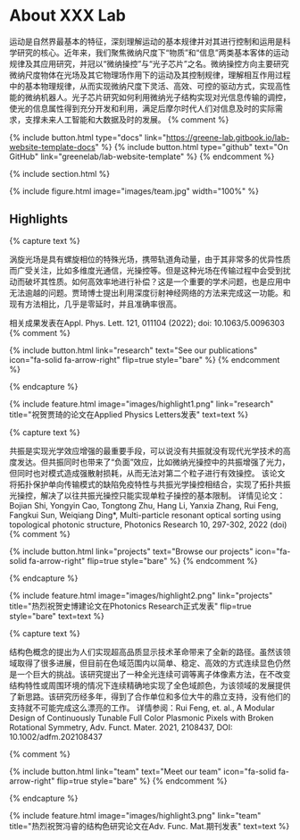 ---
---

# About XXX Lab


运动是自然界最基本的特征，深刻理解运动的基本规律并对其进行控制和运用是科学研究的核心。近年来，我们聚焦微纳尺度下“物质”和“信息”两类基本客体的运动规律及其应用研究，并冠以“微纳操控”与“光子芯片”之名。微纳操控方向主要研究微纳尺度物体在光场及其它物理场作用下的运动及其控制规律，理解相互作用过程中的基本物理规律，从而实现微纳尺度下灵活、高效、可控的驱动方式，实现高性能的微纳机器人。光子芯片研究如何利用微纳光子结构实现对光信息传输的调控，使光的信息属性得到充分开发和利用，满足后摩尔时代人们对信息及时的实际需求，支撑未来人工智能和大数据及时的发展。
{% comment %}

{%
  include button.html
  type="docs"
  link="https://greene-lab.gitbook.io/lab-website-template-docs"
%}
{%
  include button.html
  type="github"
  text="On GitHub"
  link="greenelab/lab-website-template"
%}
{% endcomment %}

{% include section.html %}


{% include figure.html image="images/team.jpg" width="100%" %}


## Highlights

{% capture text %}

涡旋光场是具有螺旋相位的特殊光场，携带轨道角动量，由于其非常多的优异性质而广受关注，比如多维度光通信，光操控等。但是这种光场在传输过程中会受到扰动而破坏其性质。如何高效率地进行补偿？这是一个重要的学术问题，也是应用中无法逾越的问题。贾琦博士提出利用深度衍射神经网络的方法来完成这一功能。和现有方法相比，几乎是零延时，并且准确率很高。





相关成果发表在Appl. Phys. Lett. 121, 011104 (2022); doi: 10.1063/5.0096303
{% comment %}

{%
  include button.html
  link="research"
  text="See our publications"
  icon="fa-solid fa-arrow-right"
  flip=true
  style="bare"
%}
{% endcomment  %}

{% endcapture %}

{%
  include feature.html
  image="images/highlight1.png"
  link="research"
  title="祝贺贾琦的论文在Applied Physics Letters发表"
  text=text
%}

{% capture text %}

共振是实现光学效应增强的最重要手段，可以说没有共振就没有现代光学技术的高度发达。但共振同时也带来了“负面”效应，比如微纳光操控中的共振增强了光力，但同时也对模式造成强散射损耗，从而无法对第二个粒子进行有效操控。 该论文将拓扑保护单向传输模式的缺陷免疫特性与共振光学操控相结合，实现了拓扑共振光操控，解决了以往共振光操控只能实现单粒子操控的基本限制。
详情见论文：Bojian Shi, Yongyin Cao, Tongtong Zhu, Hang Li, Yanxia Zhang, Rui Feng, Fangkui Sun, Weiqiang Ding*, Multi-particle resonant optical sorting using topological photonic structure, Photonics Research 10, 297-302, 2022 (doi)
{% comment %}

{%
  include button.html
  link="projects"
  text="Browse our projects"
  icon="fa-solid fa-arrow-right"
  flip=true
  style="bare"
%}
{% endcomment %}

{% endcapture %}

{%
  include feature.html
  image="images/highlight2.png"
  link="projects"
  title="热烈祝贺史博建论文在Photonics Research正式发表"
  flip=true
  style="bare"
  text=text
%}

{% capture text %}

结构色概念的提出为人们实现超高品质显示技术革命带来了全新的路径。虽然该领域取得了很多进展，但目前在色域范围内以简单、稳定、高效的方式连续显色仍然是一个巨大的挑战。该研究提出了一种全光连续可调等离子体像素方法，在不改变结构特性或周围环境的情况下连续精确地实现了全色域颜色，为该领域的发展提供了新思路。该研究历经多年，得到了合作单位和多位大牛的鼎立支持，没有他们的支持就不可能完成这么漂亮的工作。
详情参阅：Rui Feng, et. al., A Modular Design of Continuously Tunable Full Color Plasmonic Pixels with Broken Rotational Symmetry, Adv. Funct. Mater. 2021, 2108437, DOI: 10.1002/adfm.202108437

{% comment %}

{%
  include button.html
  link="team"
  text="Meet our team"
  icon="fa-solid fa-arrow-right"
  flip=true
  style="bare"
%}
{% endcomment %}

{% endcapture %}

{%
  include feature.html
  image="images/highlight3.png"
  link="team"
  title="热烈祝贺冯睿的结构色研究论文在Adv. Func. Mat.期刊发表"
  text=text
%}
